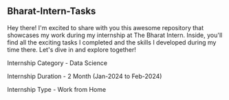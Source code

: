 ## Bharat-Intern-Tasks
Hey there! I'm excited to share with you this awesome repository that showcases my work during my internship at The Bharat Intern. Inside, you'll find all the exciting tasks I completed and the skills I developed during my time there. Let's dive in and explore together!

Internship Category - Data Science 

Internship Duration - 2 Month (Jan-2024 to Feb-2024)

Internship Type - Work from Home
